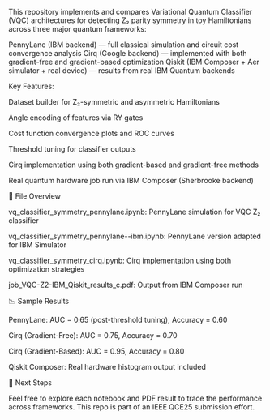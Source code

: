 This repository implements and compares Variational Quantum Classifier (VQC) architectures for detecting Z₂ parity symmetry in toy Hamiltonians across three major quantum frameworks:

PennyLane (IBM backend) — full classical simulation and circuit cost convergence analysis
Cirq (Google backend) — implemented with both gradient-free and gradient-based optimization
Qiskit (IBM Composer + Aer simulator + real device) — results from real IBM Quantum backends

Key Features:

Dataset builder for Z₂-symmetric and asymmetric Hamiltonians

Angle encoding of features via RY gates

Cost function convergence plots and ROC curves

Threshold tuning for classifier outputs

Cirq implementation using both gradient-based and gradient-free methods

Real quantum hardware job run via IBM Composer (Sherbrooke backend)

📂 File Overview

vq_classifier_symmetry_pennylane.ipynb: PennyLane simulation for VQC Z₂ classifier

vq_classifier_symmetry_pennylane--ibm.ipynb: PennyLane version adapted for IBM Simulator

vq_classifier_symmetry_cirq.ipynb: Cirq implementation using both optimization strategies

job_VQC-Z2-IBM_Qiskit_results_c.pdf: Output from IBM Composer run

📉 Sample Results

PennyLane: AUC = 0.65 (post-threshold tuning), Accuracy = 0.60

Cirq (Gradient-Free): AUC = 0.75, Accuracy = 0.70

Cirq (Gradient-Based): AUC = 0.95, Accuracy = 0.80

Qiskit Composer: Real hardware histogram output included

🧭 Next Steps

Feel free to explore each notebook and PDF result to trace the performance across frameworks. This repo is part of an IEEE QCE25 submission effort.
